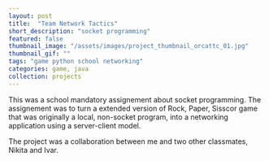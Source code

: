 ```yaml
---
layout: post
title:  "Team Network Tactics"
short_description: "socket programming"
featured: false
thumbnail_image: "/assets/images/project_thumbnail_orcattc_01.jpg"
thumbnail_gif: ""
tags: "game python school networking"
categories: game, java
collection: projects
---
```

This was a school mandatory assignement about socket programming. The assignement was to turn a extended version of Rock, Paper, Sisscor game
that was originally a local, non-socket program, into a networking application using a server-client model. 

The project was a collaboration between me and two other classmates, Nikita and Ivar.